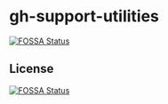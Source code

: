 # gh-support-utilities
[![FOSSA Status](https://app.fossa.com/api/projects/git%2Bgithub.com%2Fkirogum%2Fgh-support-utilities.svg?type=shield)](https://app.fossa.com/projects/git%2Bgithub.com%2Fkirogum%2Fgh-support-utilities?ref=badge_shield)



## License
[![FOSSA Status](https://app.fossa.com/api/projects/git%2Bgithub.com%2Fkirogum%2Fgh-support-utilities.svg?type=large)](https://app.fossa.com/projects/git%2Bgithub.com%2Fkirogum%2Fgh-support-utilities?ref=badge_large)